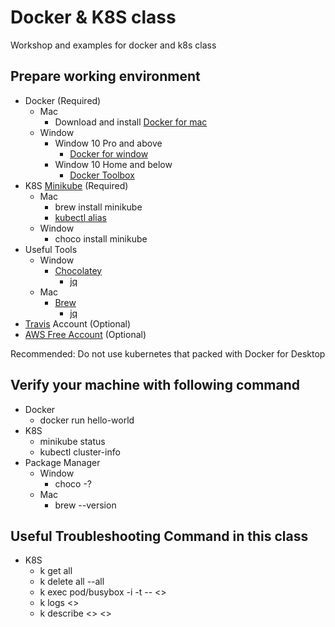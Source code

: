 # Docker & K8S class
Workshop and examples for docker and k8s class

## Prepare working environment
- Docker (Required)
  - Mac
    - Download and install [Docker for mac](https://docs.docker.com/docker-for-mac/install/)
  - Window
    - Window 10 Pro and above
      - [Docker for window](https://docs.docker.com/docker-for-windows/install/)
    - Window 10 Home and below
      - [Docker Toolbox](https://docs.docker.com/toolbox/toolbox_install_windows/)
- K8S [Minikube](https://kubernetes.io/docs/tasks/tools/install-minikube/)  (Required)
  - Mac
    - brew install minikube
    - [kubectl alias](https://github.com/ahmetb/kubectl-aliases)
  - Window
    - choco install minikube
- Useful Tools
  - Window
    - [Chocolatey](https://chocolatey.org/install#individual)
      - [jq](https://chocolatey.org/packages/jq)
  - Mac
    - [Brew](https://brew.sh/)
      - [jq](https://stedolan.github.io/jq/download/)
- [Travis](https://travis-ci.org/) Account (Optional)
- [AWS Free Account](https://aws.amazon.com/) (Optional)
  
Recommended: Do not use kubernetes that packed with Docker for Desktop

## Verify your machine with following command
- Docker
  - docker run hello-world
- K8S
  - minikube status
  - kubectl cluster-info
- Package Manager
  - Window
    - choco -?
  - Mac
    - brew --version

## Useful Troubleshooting Command in this class
- K8S
  - k get all
  - k delete all --all
  - k exec pod/busybox -i -t -- <<command>>
  - k logs <<pod name>>
  - k describe <<service name>> <<name>>
